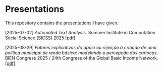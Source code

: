 # Presentations

This repository contains the presentations I have given.

[2025-07-02] _Automated Text Analysis_. Summer Institute in Computation Social Science ([SICSS](https://sicss.io/2025/fgv-ecmi-brazil/)) 2025 [[pdf]](SICSS-2025/sicss2025.pdf)

[2025-08-29] _Fatores explicativos do apoio ou rejeição à criação de uma política municipal de renda básica: modelando a percepção dos cariocas_. BIEN Congress 2025 / 24th Congress of the Global Basic Income Network. [[pdf]](BIEN-2025/)
